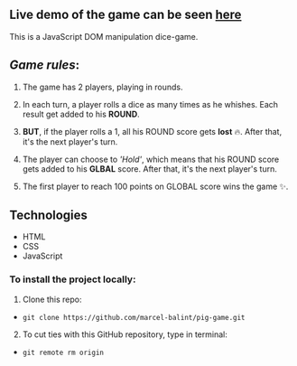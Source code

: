 ## Live demo of the game can be seen [here](https://marcel-balint.github.io/pig-game/)

This is a JavaScript DOM manipulation dice-game.

## _Game rules_:

1.  The game has 2 players, playing in rounds.

2.  In each turn, a player rolls a dice as many times as he whishes. Each result get added to his
    **ROUND**.
3.  **BUT**, if the player rolls a 1, all his ROUND score
    gets **lost** 🔥. After that, it's the next player's
    turn.
4.  The player can choose to _'Hold'_, which means that
    his ROUND score gets added to his **GLBAL** score.
    After
    that, it's the next player's turn.
5.  The first player to reach 100 points on GLOBAL score
    wins the game ✨.

## Technologies

- HTML
- CSS
- JavaScript

### To install the project locally:

1.  Clone this repo:

- `git clone https://github.com/marcel-balint/pig-game.git`

2. To cut ties with this GitHub repository, type in terminal:

- `git remote rm origin`
